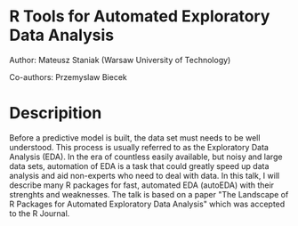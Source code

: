 # R Tools for Automated Exploratory Data Analysis

Author: Mateusz Staniak (Warsaw University of Technology)

Co-authors: Przemyslaw Biecek

# Descripition

Before a predictive model is built, the data set must needs to be well understood. This process is usually referred to as the Exploratory Data Analysis (EDA). In the era of countless easily available, but noisy and large data sets, automation of EDA is a task that could greatly speed up data analysis and aid non-experts who need to deal with data. 
In this talk, I will describe many R packages for fast, automated EDA (autoEDA) with their strenghts and weaknesses. The talk is based on a paper "The Landscape of R Packages for Automated Exploratory Data Analysis" which was accepted  to the R Journal. 

